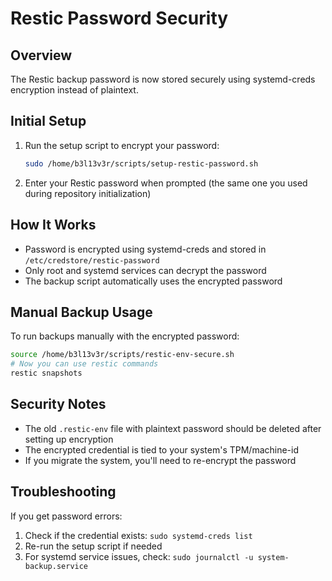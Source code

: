 # Restic Password Security

## Overview
The Restic backup password is now stored securely using systemd-creds encryption instead of plaintext.

## Initial Setup
1. Run the setup script to encrypt your password:
   ```bash
   sudo /home/b3l13v3r/scripts/setup-restic-password.sh
   ```

2. Enter your Restic password when prompted (the same one you used during repository initialization)

## How It Works
- Password is encrypted using systemd-creds and stored in `/etc/credstore/restic-password`
- Only root and systemd services can decrypt the password
- The backup script automatically uses the encrypted password

## Manual Backup Usage
To run backups manually with the encrypted password:
```bash
source /home/b3l13v3r/scripts/restic-env-secure.sh
# Now you can use restic commands
restic snapshots
```

## Security Notes
- The old `.restic-env` file with plaintext password should be deleted after setting up encryption
- The encrypted credential is tied to your system's TPM/machine-id
- If you migrate the system, you'll need to re-encrypt the password

## Troubleshooting
If you get password errors:
1. Check if the credential exists: `sudo systemd-creds list`
2. Re-run the setup script if needed
3. For systemd service issues, check: `sudo journalctl -u system-backup.service`
